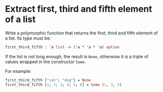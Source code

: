 # Extract first, third and fifth element of a list

Write a polymorphic function that returns the first, third and fifth element of a list. Its type must be:

```ocaml
first_third_fifth : 'a list -> ('a * 'a * 'a) option 
```

If the list is not long enough, the result is `None`, otherwise it is a triple of values wrapped in the constructor `Some`.

For example:

```ocaml
first_third_fifth ["cat"; "dog"] = None
first_third_fifth [1; 2; 3; 4; 5; 6] = Some (1, 3, 5)
```